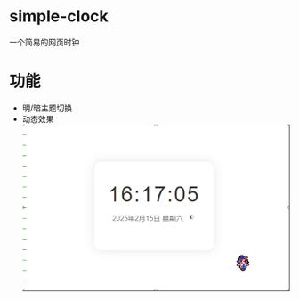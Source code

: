 # simple-clock

一个简易的网页时钟

# 功能

* 明/暗主题切换
* 动态效果
![演示](https://github.com/Cheng-MaoMao/simple-clock/blob/main/images/demonstration.gif)
